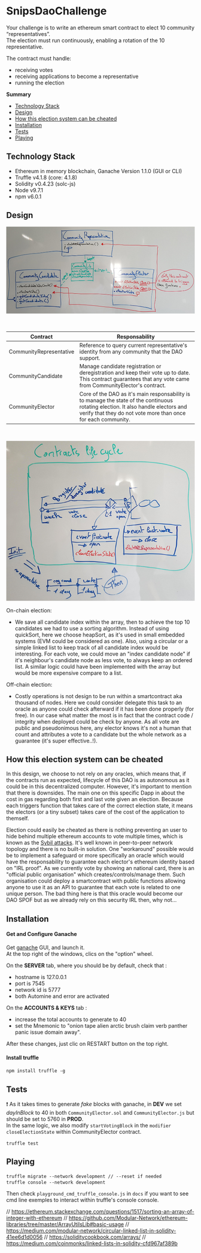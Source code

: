 # SnipsDaoChallenge

Your challenge is to write an ethereum smart contract to elect 10 community “representatives”. <br>
The election must run continuously, enabling a rotation of the 10 representative.

The contract must handle:

- receiving votes
- receiving applications to become a representative
- running the election

**Summary**

* [Technology Stack](#technology-stack)
* [Design](#design)
* [How this election system can be cheated](#how-this-election-system-can-be-cheated)
* [Installation](#installation)
* [Tests](#tests)
* [Playing](#playing)

## Technology Stack

- Ethereum in memory blockchain, Ganache Version 1.1.0 (GUI or CLI)
- Truffle v4.1.8 (core: 4.1.8)
- Solidity v0.4.23 (solc-js)
- Node v9.7.1
- npm v6.0.1

## Design

[![Design](docs/pictures/snips_dao_design.png)](docs/pictures/snips_dao_design.png)

<br>

| Contract                | Responsability                 |
|-------------------------|--------------------------------|
| CommunityRepresentative | Reference to query current representative's identity from any community that the DAO support. |
| CommunityCandidate | Manage candidate registration or deregistration and keep their vote up to date. This contract guarantees that any vote came from CommunityElector's contract. |
| CommunityElector | Core of the DAO as it's main responsability is to manage the state of the continuous rotating election. It also handle electors and verify that they do not vote more than once for each community. |

<br>

[![Lifecycle](docs/pictures/snips_dao_lifecycle.png)](docs/pictures/snips_dao_lifecycle.png)

On-chain election: <br>
- We save all candidate index within the array, then to achieve the top 10 candidates we had to use a sorting algorithm.
Instead of using quickSort, here we choose heapSort, as it's used in small embedded systems (EVM could be considered as one).
Also, using a circular or a simple linked list to keep track of all candidate index would be interesting. 
For each vote, we could move an "index candidate node" if it's neighbour's candidate node as less vote, to always keep an ordered list. A similar logic could have been implemented with the array but would be more expensive compare to a list.

Off-chain election: <br>
- Costly operations is not design to be run within a smartcontract aka thousand of nodes. Here we could consider delegate this task to an oracle as anyone could check afterward if it has been done properly (for free). In our case what matter the most is in fact that the contract code / integrity when deployed could be check by anyone. As all vote are public and pseudonimous here, any elector knows it's not a human that count and attributes a vote to a candidate but the whole network as a guarantee (it's super effective..!).

## How this election system can be cheated

In this design, we choose to not rely on any oracles, which means that, if the contracts run as expected, lifecycle of this DAO is as autonomous as it could be in this decentralized computer. However, it's important to mention that there is downsides. The main one on this specific Dapp in about the cost in gas regarding both first and last vote given an election. Because each triggers function that takes care of the correct election state, it means the electors (or a tiny subset) takes care of the cost of the application to themself.

Election could easily be cheated as there is nothing preventing an user to hide behind multiple ethereum accounts to vote multiple times, which is known as the [Sybil attacks](https://en.wikipedia.org/wiki/Sybil_attack). It's well known in peer-to-peer network topology and there is no built-in solution. 
One "workaround" possible would be to implement a safeguard or more specifically an oracle which would have the responsability to guarantee each elector's ethereum identity based on "IRL proof". As we currently vote by showing an national card, there is an "official public organisation" which creates/controls/manage them. Such organisation could deploy a smartcontract with public functions allowing anyone to use it as an API to guarantee that each vote is related to one unique person. The bad thing here is that this oracle would become our DAO SPOF but as we already rely on this security IRL then, why not... 

## Installation

#### Get and Configure Ganache

Get [ganache](http://truffleframework.com/ganache/) GUI, and launch it.<br>
At the top right of the windows, clics on the "option" wheel.<br>

On the **SERVER** tab, where you should be by default, check that :
- hostname is 127.0.0.1
- port is 7545
- network id is 5777
- both Automine and error are activated

On the **ACCOUNTS & KEYS** tab :
- increase the total accounts to generate to 40
- set the Mnemonic to "onion tape alien arctic brush claim verb panther panic issue domain away".

After these changes, just clic on RESTART button on the top right.

#### Install truffle

```
npm install truffle -g
```

## Tests

:heavy_exclamation_mark: As it takes times to generate *fake* blocks with ganache, in **DEV** we set *dayInBlock* to 40 in both `CommunityElector.sol` and `CommunityElector.js` but should be set to 5760 in **PROD**.<br>
In the same logic, we also modify `startVotingBlock` in the `modifier closeElectionState` within CommunityElector contract.

```
truffle test
```

## Playing

```
truffle migrate --network development // --reset if needed
truffle console --network development
```

Then check `playground_cmd_truffle_console.js` in `docs` if you want to see cmd line exemples to interact within truffle's console console.

// https://ethereum.stackexchange.com/questions/1517/sorting-an-array-of-integer-with-ethereum
// https://github.com/Modular-Network/ethereum-libraries/tree/master/ArrayUtilsLib#basic-usage
// https://medium.com/modular-network/circular-linked-list-in-solidity-41ee6d1d0056
// https://soliditycookbook.com/arrays/
// https://medium.com/coinmonks/linked-lists-in-solidity-cfd967af389b
